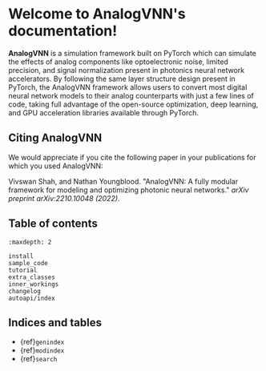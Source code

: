 # Welcome to AnalogVNN's documentation!

**AnalogVNN** is a simulation framework built on PyTorch which can simulate the effects of
analog components like optoelectronic noise, limited precision, and signal normalization
present in photonics neural network accelerators. By following the same layer structure
design present in PyTorch, the AnalogVNN framework allows users to convert most
digital neural network models to their analog counterparts with just a few lines of
code, taking full advantage of the open-source optimization, deep learning, and GPU
acceleration libraries available through PyTorch.

## Citing AnalogVNN

We would appreciate if you cite the following paper in your publications for which you used AnalogVNN:

Vivswan Shah, and Nathan Youngblood. "AnalogVNN: A fully modular framework for modeling and optimizing photonic neural
networks." *arXiv preprint arXiv:2210.10048 (2022)*.

## Table of contents

```{toctree}
:maxdepth: 2

install
sample_code
tutorial
extra_classes
inner_workings
changelog
autoapi/index

```

## Indices and tables

- {ref}`genindex`
- {ref}`modindex`
- {ref}`search`
